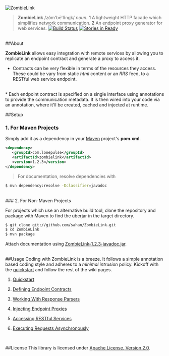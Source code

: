 ![ZombieLink](https://raw.github.com/sahan/ZombieLink/master/logo.png)

> **ZombieLink** /zŏm'bē'lĭngk/ <em>noun.</em> **1** A lightweight HTTP facade 
which simplifies network communication. **2** An endpoint proxy generator for web services. 
[![Build Status](https://travis-ci.org/sahan/ZombieLink.png?branch=master)](https://travis-ci.org/sahan/ZombieLink) 
[![Stories in Ready](https://badge.waffle.io/sahan/ZombieLink.png)](http://waffle.io/sahan/ZombieLink)

<br/>
##About

**ZombieLink** allows easy integration with remote services by allowing you to replicate an endpoint 
contract and generate a proxy to access it.   

* Contracts can be very flexible in terms of the resources they access. These could be vary from static 
*html* content or an *RRS* feed, to a RESTful web service endpoint.   
<br/>
* Each endpoint contract is specified on a single interface using annotations to provide the communication 
metadata. It is then wired into your code via an annotation, where it'll be created, cached and injected at 
runtime.   
<br/>

##Setup

### 1. For Maven Projects
Simply add it as a dependency in your [Maven](http://maven.apache.org/guides/getting-started/maven-in-five-minutes.html) 
project's **pom.xml**.

```xml
<dependency>
   <groupId>com.lonepulse</groupId>
   <artifactId>zombielink</artifactId>
   <version>1.2.3</version>
</dependency>
```
      
> For documentation, resolve dependencies with   
```bash
$ mvn dependency:resolve -Dclassifier=javadoc
```   
   
<br/>
### 2. For Non-Maven Projects

For projects which use an alternative build tool, clone the repository and package with Maven to find the uberjar 
in the target directory. 

```bash
$ git clone git://github.com/sahan/ZombieLink.git
$ cd ZombieLink
$ mvn package
```
   
Attach documentation using [ZombieLink-1.2.3-javadoc.jar](http://repo1.maven.org/maven2/com/lonepulse/zombielink/1.2.3/zombielink-1.2.3-javadoc.jar).   
<br/>

##Usage
Coding with ZombieLink is a breeze. It follows a simple annotation based coding style 
and adheres to a *minimal intrusion* policy. Kickoff with the [quickstart](https://github.com/sahan/ZombieLink/wiki/Quickstart) 
and follow the rest of the wiki pages. 

1. [Quickstart](https://github.com/sahan/ZombieLink/wiki/Quickstart)

2. [Defining Endpoint Contracts](https://github.com/sahan/ZombieLink/wiki/Defining-Endpoint-Contracts)

3. [Working With Response Parsers](https://github.com/sahan/ZombieLink/wiki/Working-With-Response-Parsers)

4. [Injecting Endpoint Proxies](https://github.com/sahan/ZombieLink/wiki/Injecting-Endpoint-Proxies)

5. [Accessing RESTful Services](https://github.com/sahan/ZombieLink/wiki/Accessing-RESTful-Services)   

6. [Executing Requests Asynchronously](https://github.com/sahan/ZombieLink/wiki/Executing-Requests-Asynchronously)   
<br/>

##License
This library is licensed under [Apache License, Version 2.0](http://www.apache.org/licenses/LICENSE-2.0.html).
